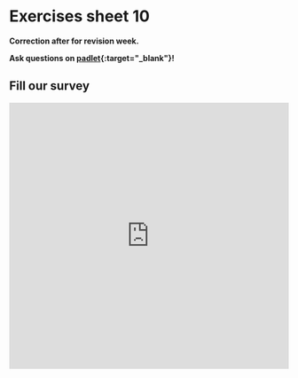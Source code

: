 # Exercises sheet 10

**Correction after for revision week.**

**Ask questions on [padlet](https://uob.padlet.org/sanjayrawat/f514yhhz6l6dt4l6){:target="_blank"}!**

## Fill our survey

<iframe width="640px" height= "480px" src= "https://forms.office.com/Pages/ResponsePage.aspx?id=MH_ksn3NTkql2rGM8aQVG5N9pWWUNd5Khd6GR62JgsZUMVc1WlRQMjhOMUNEWlA5WDNaUEVTNTNPVi4u&embed=true" frameborder= "0" marginwidth= "0" marginheight= "0" style= "border: none; max-width:100%; max-height:100vh" allowfullscreen webkitallowfullscreen mozallowfullscreen msallowfullscreen> </iframe>
